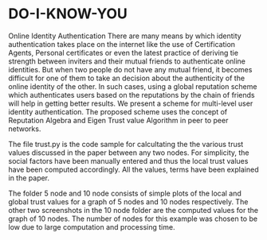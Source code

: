 # DO-I-KNOW-YOU
Online Identity Authentication
There are many means by which identity authentication takes place on the internet like the use of Certification Agents, Personal certificates or even the latest practice of deriving tie strength between inviters and their mutual friends to authenticate online identities. But when two people do not have any mutual friend, it becomes difficult for one of them to take an decision about the authenticity of the online identity of the other. In such cases, using a global reputation scheme which authenticates users based on the reputations by the chain of friends will help in getting better results. We present a scheme for multi-level user identity authentication. The proposed scheme uses the concept of Reputation Algebra and Eigen Trust value Algorithm in peer to peer networks.

The file trust.py is the code sample for calcultating the the various trust values discussed in the paper between any two nodes. For simplicity, the social factors have been manually entered and thus the local trust values have been computed accordingly. All the values, terms have been explained in the paper. 

The folder 5 node and 10 node consists of  simple plots of the local and global trust values for a graph of 5 nodes and 10 nodes respectively. The other two screenshots in the 10 node folder are the computed values for the graph of 10 nodes. The number of nodes for this example was chosen to be low due to large computation and processing time. 
